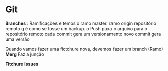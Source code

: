 # Git
**Branches** : Ramificações e temos o ramo master.
ramo origin repositório remoto q é como se fosse um backup. o Push puxa o arquivo para o repositório remoto
cada commit gera um versionamento novo
  commit gera uma versão
  
Quando vamos fazer uma fictchure nova, devemos fazer um branch (Ramo)
**Merg** Faz a junção

**Fitchure**
**Issues**
